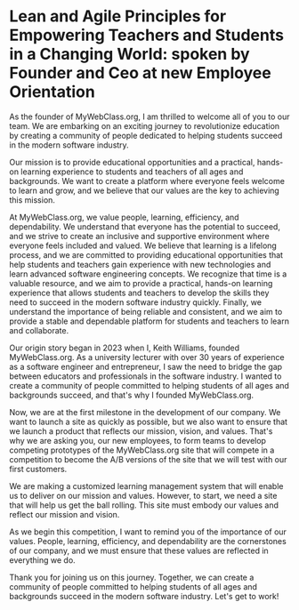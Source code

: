 # Lean and Agile Principles for Empowering Teachers and Students in a Changing World: spoken by Founder and Ceo at new Employee Orientation
As the founder of MyWebClass.org, I am thrilled to welcome all of you to our team. We are embarking on an exciting journey to revolutionize education by creating a community of people dedicated to helping students succeed in the modern software industry.

Our mission is to provide educational opportunities and a practical, hands-on learning experience to students and teachers of all ages and backgrounds. We want to create a platform where everyone feels welcome to learn and grow, and we believe that our values are the key to achieving this mission.

At MyWebClass.org, we value people, learning, efficiency, and dependability. We understand that everyone has the potential to succeed, and we strive to create an inclusive and supportive environment where everyone feels included and valued. We believe that learning is a lifelong process, and we are committed to providing educational opportunities that help students and teachers gain experience with new technologies and learn advanced software engineering concepts. We recognize that time is a valuable resource, and we aim to provide a practical, hands-on learning experience that allows students and teachers to develop the skills they need to succeed in the modern software industry quickly. Finally, we understand the importance of being reliable and consistent, and we aim to provide a stable and dependable platform for students and teachers to learn and collaborate.

Our origin story began in 2023 when I, Keith Williams, founded MyWebClass.org. As a university lecturer with over 30 years of experience as a software engineer and entrepreneur, I saw the need to bridge the gap between educators and professionals in the software industry. I wanted to create a community of people committed to helping students of all ages and backgrounds succeed, and that's why I founded MyWebClass.org.

Now, we are at the first milestone in the development of our company. We want to launch a site as quickly as possible, but we also want to ensure that we launch a product that reflects our mission, vision, and values. That's why we are asking you, our new employees, to form teams to develop competing prototypes of the MyWebClass.org site that will compete in a competition to become the A/B versions of the site that we will test with our first customers.

We are making a customized learning management system that will enable us to deliver on our mission and values. However, to start, we need a site that will help us get the ball rolling. This site must embody our values and reflect our mission and vision.

As we begin this competition, I want to remind you of the importance of our values. People, learning, efficiency, and dependability are the cornerstones of our company, and we must ensure that these values are reflected in everything we do.

Thank you for joining us on this journey. Together, we can create a community of people committed to helping students of all ages and backgrounds succeed in the modern software industry. Let's get to work!